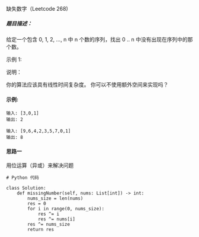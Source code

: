缺失数字（Leetcode 268)

##### 题目描述：
给定一个包含 0, 1, 2, ..., n 中 n 个数的序列，找出 0 .. n 中没有出现在序列中的那个数。

示例 1:

说明：

你的算法应该具有线性时间复杂度。 你可以不使用额外空间来实现吗？

#### 示例:

```
输入: [3,0,1]
输出: 2

输入: [9,6,4,2,3,5,7,0,1]
输出: 8
```

#### 思路一
用位运算（异或）来解决问题

```
# Python 代码

class Solution:
    def missingNumber(self, nums: List[int]) -> int:
        nums_size = len(nums)
        res = 0 
        for i in range(0, nums_size):
            res ^= i 
            res ^= nums[i]
        res ^= nums_size
        return res
```


